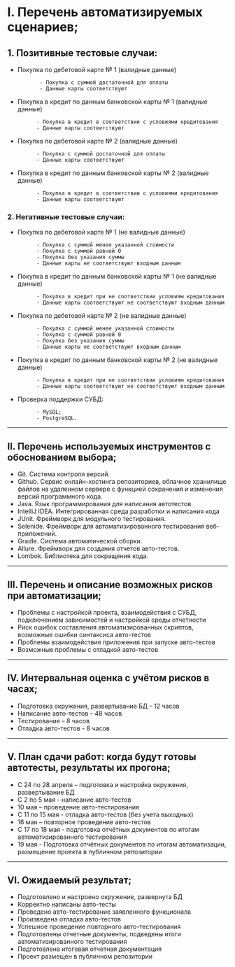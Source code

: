 # I. Перечень автоматизируемых сценариев;


## 1. Позитивные тестовые случаи:

- Покупка по дебетовой карте № 1 (валидные данные)

             - Покупка с суммой достаточной для оплаты
             - Данные карты соответствуют

- Покупка в кредит по данным банковской карты № 1 (валидные данные)

            - Покупка в кредит в соответствии с условиями кредитования
            - Данные карты соответствуют

- Покупка по дебетовой карте № 2 (валидные данные)

            - Покупка с суммой достаточной для оплаты
            - Данные карты соответствуют

- Покупка в кредит по данным банковской карты № 2 (валидные данные)

            - Покупка в кредит в соответствии с условиями кредитования
            - Данные карты соответствуют

### 2. Негативные тестовые случаи:
- Покупка по дебетовой карте № 1 (не валидные данные)

            - Покупка с суммой менее указанной стоимости
            - Покупка с суммой равной 0
            - Покупка без указания суммы
            - Данные карты не соответствуют входным данным

- Покупка в кредит по данным банковской карты № 1 (не валидные данные)

            - Покупка в кредит при не соответствии условиям кредитования
            - Данные карты соответствуют не соответствуют входным данным


- Покупка по дебетовой карте № 2 (не валидные данные)

            - Покупка с суммой менее указанной стоимости
            - Покупка с суммой равной 0
            - Покупка без указания суммы
            - Данные карты не соответствуют входным данным

- Покупка в кредит по данным банковской карты № 2 (не валидные данные)

            - Покупка в кредит при не соответствии условиям кредитования
            - Данные карты соответствуют не соответствуют входным данным

- Проверка поддержки СУБД:

            - MySQL;
            - PostgreSQL.

***
## II. Перечень используемых инструментов с обоснованием выбора;


- Git. Система контроля версий.
- Github. Сервис онлайн-хостинга репозиториев, облачное хранилище файлов на удаленном сервере с функцией сохранения и изменения версий программного кода.
- Java. Язык программирования для написания автотестов
- IntelliJ IDEA. Интегрированная среда разработки и написания кода
- JUnit. Фреймворк для модульного тестирования.
- Selenide. Фреймворк для автоматизированного тестирования веб-приложений.
- Gradle. Система автоматической сборки.
- Allure. Фреймворк для создания отчетов авто-тестов.
- Lombok. Библиотека для сокращения кода.

***
## III. Перечень и описание возможных рисков при автоматизации;


- Проблемы с настройкой проекта, взаимодействия с СУБД, подключением зависимостей и настройкой среды отчетности
- Риск ошибок составления автоматизированных скриптов, возможные ошибки синтаксиса авто-тестов
- Проблемы взаимодействия приложения при запуске авто-тестов
- Возможные проблемы с отладкой авто-тестов

***
## IV. Интервальная оценка с учётом рисков в часах;

- Подготовка окружения, развертывание БД - 12 часов
- Написание авто-тестов – 48 часов
- Тестирование – 8 часов
- Отладка авто-тестов - 8 часов

***
## V. План сдачи работ: когда будут готовы автотесты, результаты их прогона;


- C 24 по 28 апреля – подготовка и настройка окружения, развертывание БД
- С 2 по 5 мая - написание авто-тестов
- 10 мая – проведение авто-тестирования
- С 11 по 15 мая - отладка авто-тестов (без учета выходных)
- 16 мая – повторное проведение авто-тестов
- С 17 по 18 мая - подготовка отчётных документов по итогам автоматизированного тестирования
- 19 мая - Подготовка отчётных документов по итогам автоматизации, размещение проекта в публичном репозитории

***
## VI. Ожидаемый результат;

- Подготовлено и настроено окружение, развернута БД
- Корректно написаны авто-тесты
- Проведено авто-тестирование заявленного функционала
- Произведена отладка авто-тестов
- Успешное проведение повторного авто-тестирования
- Подготовлены отчетные документы, подведены итоги автоматизированного тестирования
- Подготовлена итоговая отчетная документация
- Проект размещен в публичном репозитории